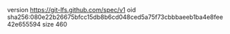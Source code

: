 version https://git-lfs.github.com/spec/v1
oid sha256:080e22b26675bfcc15db8b6cd048ced5a75f73cbbbaeeb1ba4e8fee42e655594
size 460
